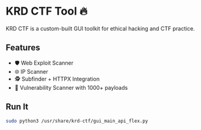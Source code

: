 # KRD CTF Tool 🔥

KRD CTF is a custom-built GUI toolkit for ethical hacking and CTF practice.

## Features
- 🛡 Web Exploit Scanner
- 🌐 IP Scanner
- 🕵️ Subfinder + HTTPX Integration
- 🚀 Vulnerability Scanner with 1000+ payloads

## Run It
```bash
sudo python3 /usr/share/krd-ctf/gui_main_api_flex.py


